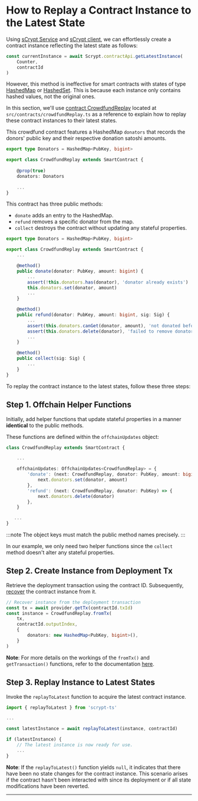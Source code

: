 # How to Replay a Contract Instance to the Latest State

Using [sCrypt Service](./how-to-integrate-scrypt-service.md) and [sCrypt client](./how-to-integrate-scrypt-service.md#step-1-initialize-client), we can effortlessly create a contract instance reflecting the latest state as follows:

```ts
const currentInstance = await Scrypt.contractApi.getLatestInstance(
    Counter,
    contractId
)
```

However, this method is ineffective for smart contracts with states of type [HashedMap](../how-to-write-a-contract/built-ins.md#hashedmap) or [HashedSet](../how-to-write-a-contract/built-ins.md#hashedset). This is because each instance only contains hashed values, not the original ones.

In this section, we'll use [contract CrowdfundReplay](https://github.com/sCrypt-Inc/boilerplate/blob/master/src/contracts/crowdfundReplay.ts) located at `src/contracts/crowdfundReplay.ts` as a reference to explain how to replay these contract instances to their latest states.

This crowdfund contract features a HashedMap `donators` that records the donors' public key and their respective donation satoshi amounts.

```ts
export type Donators = HashedMap<PubKey, bigint>

export class CrowdfundReplay extends SmartContract {
	
	@prop(true)
	donators: Donators
	
	...
}
```

This contract has three public methods:

- `donate` adds an entry to the HashedMap.
- `refund` removes a specific donator from the map.
- `collect` destroys the contract without updating any stateful properties.

```ts
export type Donators = HashedMap<PubKey, bigint>

export class CrowdfundReplay extends SmartContract {
	...

	@method()
    public donate(donator: PubKey, amount: bigint) {
        ...
        assert(!this.donators.has(donator), 'donator already exists')
		this.donators.set(donator, amount)
        ...
    }

    @method()
    public refund(donator: PubKey, amount: bigint, sig: Sig) {
        ...
        assert(this.donators.canGet(donator, amount), 'not donated before')
        assert(this.donators.delete(donator), 'failed to remove donator')
        ...
    }

    @method()
    public collect(sig: Sig) {
        ...
    }
}
```

To replay the contract instance to the latest states, follow these three steps:

## Step 1. Offchain Helper Functions

Initially, add helper functions that update stateful properties in a manner **identical** to the public methods.

These functions are defined within the `offchainUpdates` object:

```ts
class CrowdfundReplay extends SmartContract {

    ...

    offchainUpdates: OffchainUpdates<CrowdfundReplay> = {
        'donate': (next: CrowdfundReplay, donator: PubKey, amount: bigint) => {
            next.donators.set(donator, amount)
        },
        'refund': (next: CrowdfundReplay, donator: PubKey) => {
            next.donators.delete(donator)
        },
    }

   ...
}
```

:::note
The object keys must match the public method names precisely.
:::

In our example, we only need two helper functions since the `collect` method doesn't alter any stateful properties.

## Step 2. Create Instance from Deployment Tx

Retrieve the deployment transaction using the contract ID. Subsequently, [recover](../how-to-write-a-contract/built-ins.md#fromtx) the contract instance from it.

```ts
// Recover instance from the deployment transaction
const tx = await provider.getTx(contractId.txId)
const instance = CrowdfundReplay.fromTx(
    tx,
    contractId.outputIndex,
    {
        donators: new HashedMap<PubKey, bigint>(),
    }
)
```

**Note**: For more details on the workings of the `fromTx()` and `getTransaction()` functions, refer to the documentation [here](../how-to-write-a-contract/built-ins.md#fromtx).

## Step 3. Replay Instance to Latest States

Invoke the `replayToLatest` function to acquire the latest contract instance.

```ts
import { replayToLatest } from 'scrypt-ts'

...

const latestInstance = await replayToLatest(instance, contractId)

if (latestInstance) {
    // The latest instance is now ready for use.
    ...
}
```

**Note**: If the `replayToLatest()` function yields `null`, it indicates that there have been no state changes for the contract instance. This scenario arises if the contract hasn't been interacted with since its deployment or if all state modifications have been reverted.

---

